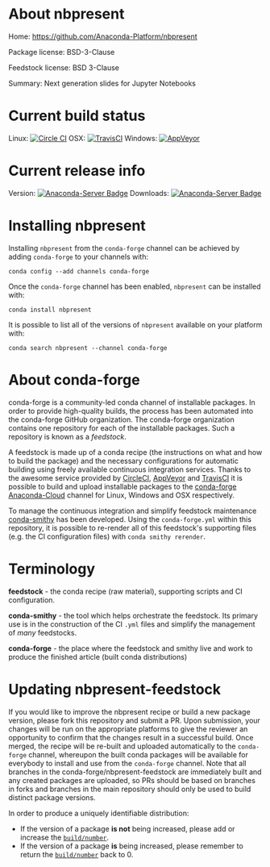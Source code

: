 About nbpresent
===============

Home: https://github.com/Anaconda-Platform/nbpresent

Package license: BSD-3-Clause

Feedstock license: BSD 3-Clause

Summary: Next generation slides for Jupyter Notebooks



Current build status
====================

Linux: [![Circle CI](https://circleci.com/gh/conda-forge/nbpresent-feedstock.svg?style=shield)](https://circleci.com/gh/conda-forge/nbpresent-feedstock)
OSX: [![TravisCI](https://travis-ci.org/conda-forge/nbpresent-feedstock.svg?branch=master)](https://travis-ci.org/conda-forge/nbpresent-feedstock)
Windows: [![AppVeyor](https://ci.appveyor.com/api/projects/status/github/conda-forge/nbpresent-feedstock?svg=True)](https://ci.appveyor.com/project/conda-forge/nbpresent-feedstock/branch/master)

Current release info
====================
Version: [![Anaconda-Server Badge](https://anaconda.org/conda-forge/nbpresent/badges/version.svg)](https://anaconda.org/conda-forge/nbpresent)
Downloads: [![Anaconda-Server Badge](https://anaconda.org/conda-forge/nbpresent/badges/downloads.svg)](https://anaconda.org/conda-forge/nbpresent)

Installing nbpresent
====================

Installing `nbpresent` from the `conda-forge` channel can be achieved by adding `conda-forge` to your channels with:

```
conda config --add channels conda-forge
```

Once the `conda-forge` channel has been enabled, `nbpresent` can be installed with:

```
conda install nbpresent
```

It is possible to list all of the versions of `nbpresent` available on your platform with:

```
conda search nbpresent --channel conda-forge
```


About conda-forge
=================

conda-forge is a community-led conda channel of installable packages.
In order to provide high-quality builds, the process has been automated into the
conda-forge GitHub organization. The conda-forge organization contains one repository
for each of the installable packages. Such a repository is known as a *feedstock*.

A feedstock is made up of a conda recipe (the instructions on what and how to build
the package) and the necessary configurations for automatic building using freely
available continuous integration services. Thanks to the awesome service provided by
[CircleCI](https://circleci.com/), [AppVeyor](http://www.appveyor.com/)
and [TravisCI](https://travis-ci.org/) it is possible to build and upload installable
packages to the [conda-forge](https://anaconda.org/conda-forge)
[Anaconda-Cloud](http://docs.anaconda.org/) channel for Linux, Windows and OSX respectively.

To manage the continuous integration and simplify feedstock maintenance
[conda-smithy](http://github.com/conda-forge/conda-smithy) has been developed.
Using the ``conda-forge.yml`` within this repository, it is possible to re-render all of
this feedstock's supporting files (e.g. the CI configuration files) with ``conda smithy rerender``.


Terminology
===========

**feedstock** - the conda recipe (raw material), supporting scripts and CI configuration.

**conda-smithy** - the tool which helps orchestrate the feedstock.
                   Its primary use is in the construction of the CI ``.yml`` files
                   and simplify the management of *many* feedstocks.

**conda-forge** - the place where the feedstock and smithy live and work to
                  produce the finished article (built conda distributions)


Updating nbpresent-feedstock
============================

If you would like to improve the nbpresent recipe or build a new
package version, please fork this repository and submit a PR. Upon submission,
your changes will be run on the appropriate platforms to give the reviewer an
opportunity to confirm that the changes result in a successful build. Once
merged, the recipe will be re-built and uploaded automatically to the
`conda-forge` channel, whereupon the built conda packages will be available for
everybody to install and use from the `conda-forge` channel.
Note that all branches in the conda-forge/nbpresent-feedstock are
immediately built and any created packages are uploaded, so PRs should be based
on branches in forks and branches in the main repository should only be used to
build distinct package versions.

In order to produce a uniquely identifiable distribution:
 * If the version of a package **is not** being increased, please add or increase
   the [``build/number``](http://conda.pydata.org/docs/building/meta-yaml.html#build-number-and-string).
 * If the version of a package **is** being increased, please remember to return
   the [``build/number``](http://conda.pydata.org/docs/building/meta-yaml.html#build-number-and-string)
   back to 0.
